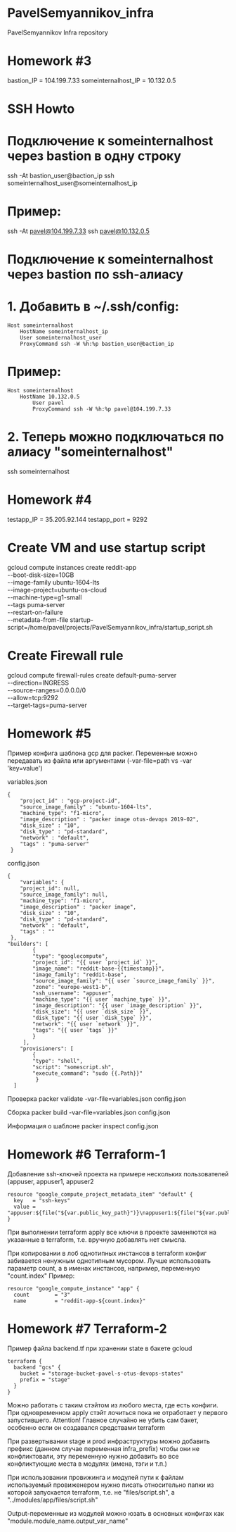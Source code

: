 # PavelSemyannikov_infra
PavelSemyannikov Infra repository

# Homework #3

bastion_IP = 104.199.7.33
someinternalhost_IP = 10.132.0.5

# SSH Howto

# Подключение к someinternalhost через bastion в одну строку
 ssh -At bastion_user@baction_ip ssh someinternalhost_user@someinternalhost_ip

# Пример: 
 ssh -At pavel@104.199.7.33 ssh pavel@10.132.0.5

# Подключение к someinternalhost через bastion по ssh-алиасу
# 1. Добавить в  ~/.ssh/config:
	Host someinternalhost
		HostName someinternalhost_ip
		User someinternalhost_user
		ProxyCommand ssh -W %h:%p bastion_user@baction_ip

# Пример: 
	Host someinternalhost
		HostName 10.132.0.5
	        User pavel
        	ProxyCommand ssh -W %h:%p pavel@104.199.7.33

# 2. Теперь можно подключаться по алиасу "someinternalhost"
 ssh someinternalhost


# Homework #4

testapp_IP = 35.205.92.144
testapp_port = 9292

# Create VM and use startup script
gcloud compute instances create reddit-app\
  --boot-disk-size=10GB \
  --image-family ubuntu-1604-lts \
  --image-project=ubuntu-os-cloud \
  --machine-type=g1-small \
  --tags puma-server \
  --restart-on-failure \
  --metadata-from-file startup-script=/home/pavel/projects/PavelSemyannikov_infra/startup_script.sh

# Create Firewall rule
gcloud compute firewall-rules create default-puma-server\
 --direction=INGRESS \
 --source-ranges=0.0.0.0/0 \
 --allow=tcp:9292 \
 --target-tags=puma-server
 
# Homework #5
 
Пример конфига шаблона gcp для packer. Переменные можно передавать из файла или аргументами (-var-file=path vs -var 'key=value')
 
 
 variables.json
 
	{
        "project_id" : "gcp-project-id",
        "source_image_family" : "ubuntu-1604-lts",
        "machine_type": "f1-micro",
        "image_description" : "packer image otus-devops 2019-02",
        "disk_size" : "10",
        "disk_type" : "pd-standard",
        "network" : "default",
        "tags" : "puma-server"
 	 }
 
 
 config.json
  
  	{
     	"variables": {
        "project_id": null,
        "source_image_family": null,
        "machine_type": "f1-micro",
        "image_description" : "packer image",
        "disk_size" : "10",
        "disk_type" : "pd-standard",
        "network" : "default",
        "tags" : ""
   	 },
	"builders": [
            {
            "type": "googlecompute",
            "project_id": "{{ user `project_id` }}",
            "image_name": "reddit-base-{{timestamp}}",
            "image_family": "reddit-base",
            "source_image_family": "{{ user `source_image_family` }}",
            "zone": "europe-west1-b",
            "ssh_username": "appuser",
            "machine_type": "{{ user `machine_type` }}",
            "image_description": "{{ user `image_description` }}",
            "disk_size": "{{ user `disk_size` }}",
            "disk_type": "{{ user `disk_type` }}",
            "network": "{{ user `network` }}",
            "tags": "{{ user `tags` }}"
            }
         ],
        "provisioners": [
            {
            "type": "shell",
            "script": "somescript.sh",
            "execute_command": "sudo {{.Path}}"
             }
	  ]

Проверка
	packer validate -var-file=variables.json config.json

Сборка
	packer build -var-file=variables.json config.json

Информация о шаблоне
	packer inspect config.json

# Homework #6 Terraform-1

Добавление ssh-ключей проекта на примере нескольких пользователей (appuser, appuser1, appuser2

	resource "google_compute_project_metadata_item" "default" {
	  key   = "ssh-keys"
	  value = "appuser:${file("${var.public_key_path}")}\nappuser1:${file("${var.public_key_path}")}\nappuser2:${file("${var.public_key_path}")}"
	}

При выполнении terraform apply все ключи в проекте заменяются на указанные в terraform, т.е. вручную добавлять нет смысла.

При копировании в лоб однотипных инстансов в terraform конфиг забивается ненужным однотипным мусором. 
Лучше использовать параметр count, а в именах инстансов, например, переменную "count.index"
Пример:

	resource "google_compute_instance" "app" {
	  count        = "3"
	  name         = "reddit-app-${count.index}"


# Homework #7 Terraform-2

Пример файла backend.tf при хранении state в бакете gcloud

	terraform {
	  backend "gcs" {
	    bucket = "storage-bucket-pavel-s-otus-devops-states"
	    prefix = "stage"
	  }
	}

Можно работать с таким стэйтом из любого места, где есть конфиги. При одновременном apply стэйт лочиться пока не отработает у первого запустившего.
Attention! Главное случайно не убить сам бакет, особенно если он создавался средствами terraform

При развертывании stage и prod инфраструктуры можно добавить префикс (данном случае переменная infra_prefix) чтобы они не конфликтовали, эту переменную нужно
добавить во все конфликтующие места в модулях (имена, тэги и т.п.)

При использовании провижинга и модулей пути к файлам используемый провиженером нужно писать относительно папки из которой запускается terraform, 
т.е. не "files/script.sh", а "../modules/app/files/script.sh"

Output-переменные из модулей можно юзать в основных конфигах как "module.module_name.output_var_name"
